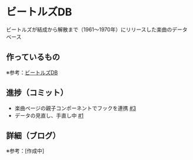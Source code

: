 # ビートルズDB

ビートルズが結成から解散まで（1961〜1970年）にリリースした楽曲のデータベース

## 作っているもの

※参考：[ビートルズDB](https://beatles-db.vercel.app/)

## 進捗（コミット）

- 楽曲ページの親子コンポーネントでフックを連携 [#3](https://github.com/ryo-i/beatles-db/issues/3)
- データの見直し、手直し中 [#1](https://github.com/ryo-i/beatles-db/issues/1)

## 詳細（ブログ）

※参考：[作成中]